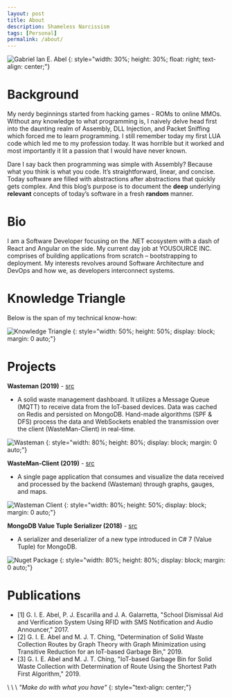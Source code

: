 ```yaml
---
layout: post
title: About
description: Shameless Narcissism
tags: [Personal]
permalink: /about/
---
```


![Gabriel Ian E. Abel](https://drive.google.com/uc?export=view&id=1SOk7U8slklABxYZDAILi6oyuDuj_jwT3)
{: style="width: 30%; height: 30%; float: right; text-align: center;"}

Background
==========
My nerdy beginnings started from hacking games - ROMs to online MMOs. Without any knowledge to what programming is, I naively delve head first into the daunting realm of Assembly, DLL Injection, and Packet Sniffing which forced me to learn programming. I still remember today my first LUA code which led me to my profession today. It was horrible but it worked and most importantly it lit a passion that I would have never known. 

Dare I say back then programming was simple with Assembly? Because what you think is what you code. It’s straightforward, linear, and concise. Today software are filled with abstractions after abstractions that quickly gets complex. And this blog’s purpose is to document the __deep__ underlying __relevant__ concepts of today’s software in a fresh __random__ manner.

Bio
===
I am a Software Developer focusing on the .NET ecosystem with a dash of React and Angular on the side. My current day job at YOUSOURCE INC. comprises of building applications from scratch – bootstrapping to deployment. My interests revolves around Software Architecture and DevOps and how we, as developers interconnect systems.

Knowledge Triangle
==================
Below is the span of my technical know-how:

![Knowledge Triangle](https://drive.google.com/uc?export=view&id=1XoAQebWpDVQiCnnxsFsHL1LYJslu2Gzr)
{: style="width: 50%; height: 50%; display: block; margin: 0 auto;"}

Projects
========
__Wasteman (2019)__ - [src](https://github.com/IanEscober/WasteMan)
- A solid waste management dashboard. It utilizes a Message Queue (MQTT) to receive data from the IoT-based devices. Data was cached on Redis and persisted on MongoDB. Hand-made algorithms (SPF & DFS) process the data and WebSockets enabled the transmission over the client (WasteMan-Client) in real-time.

![Wasteman](https://drive.google.com/uc?export=view&id=15P7mHYP56yF2AKxKEOsNS-DcET-vaBe0)
{: style="width: 80%; height: 80%; display: block; margin: 0 auto;"}

__WasteMan-Client (2019)__ - [src](https://github.com/IanEscober/WasteMan-Client)
- A single page application that consumes and visualize the data received and processed by the backend (Wasteman) through graphs, gauges, and maps.

![Wasteman Client](https://drive.google.com/uc?export=view&id=1PcoBqN0OjmgMeu4tg6UnymC2c6lxkAaD)
{: style="width: 80%; height: 50%; display: block; margin: 0 auto;"}

__MongoDB Value Tuple Serializer (2018)__ -  [src](https://github.com/IanEscober/MongoDB-ValueTuple-Serializer)
- A serializer and deserializer of a new type introduced in C# 7 (Value Tuple) for MongoDB.

![Nuget Package](https://drive.google.com/uc?export=view&id=1hHNEmd2mRRsAuEbBQKGfg4pxyt6Coyon)
{: style="width: 80%; height: 80%; display: block; margin: 0 auto;"}

Publications
============
- [1] G. I. E. Abel, P. J. Escarilla and J. A. Galarretta, "School Dismissal Aid and Verification System Using RFID with SMS Notification and Audio Announcer," 2017. 
- [2] G. I. E. Abel and M. J. T. Ching, "Determination of Solid Waste Collection Routes by Graph Theory with Graph Minimization using Transitive Reduction for an IoT-based Garbage Bin," 2019. 
- [3] G. I. E. Abel and M. J. T. Ching, "IoT-based Garbage Bin for Solid Waste Collection with Determination of Route Using the Shortest Path First Algorithm," 2019.
 
\\
\\
\\
_"Make do with what you have"_
{: style="text-align: center;"}
